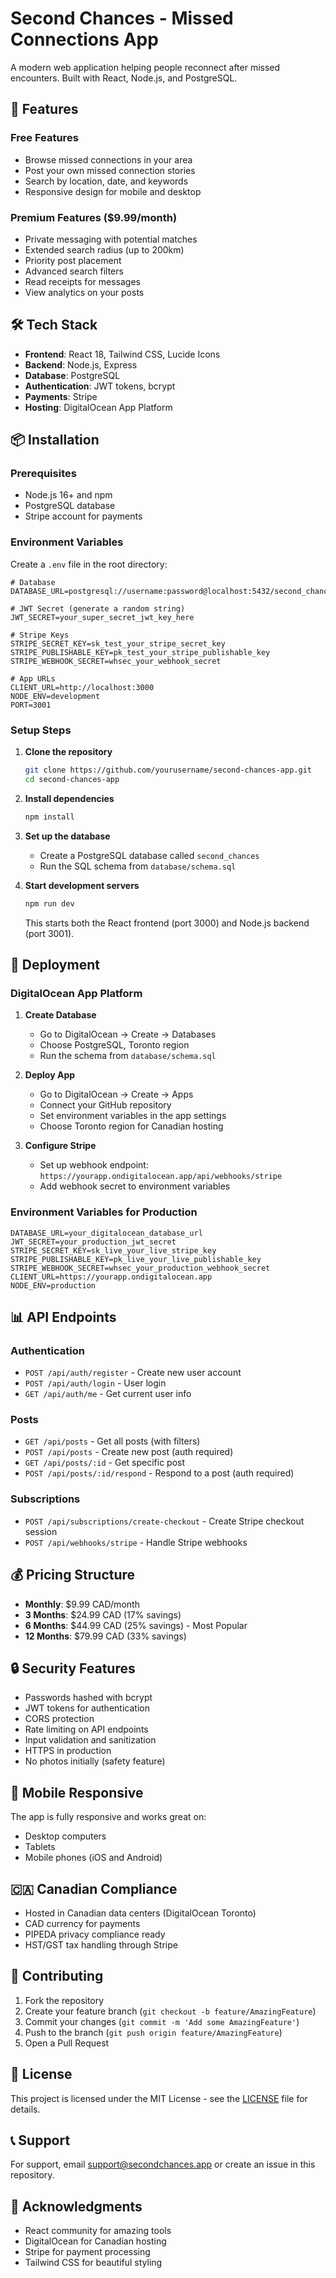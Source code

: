 # Second Chances - Missed Connections App

A modern web application helping people reconnect after missed encounters. Built with React, Node.js, and PostgreSQL.

## 🚀 Features

### Free Features
- Browse missed connections in your area
- Post your own missed connection stories
- Search by location, date, and keywords
- Responsive design for mobile and desktop

### Premium Features ($9.99/month)
- Private messaging with potential matches
- Extended search radius (up to 200km)
- Priority post placement
- Advanced search filters
- Read receipts for messages
- View analytics on your posts

## 🛠️ Tech Stack

- **Frontend**: React 18, Tailwind CSS, Lucide Icons
- **Backend**: Node.js, Express
- **Database**: PostgreSQL
- **Authentication**: JWT tokens, bcrypt
- **Payments**: Stripe
- **Hosting**: DigitalOcean App Platform

## 📦 Installation

### Prerequisites
- Node.js 16+ and npm
- PostgreSQL database
- Stripe account for payments

### Environment Variables
Create a `.env` file in the root directory:

```env
# Database
DATABASE_URL=postgresql://username:password@localhost:5432/second_chances

# JWT Secret (generate a random string)
JWT_SECRET=your_super_secret_jwt_key_here

# Stripe Keys
STRIPE_SECRET_KEY=sk_test_your_stripe_secret_key
STRIPE_PUBLISHABLE_KEY=pk_test_your_stripe_publishable_key
STRIPE_WEBHOOK_SECRET=whsec_your_webhook_secret

# App URLs
CLIENT_URL=http://localhost:3000
NODE_ENV=development
PORT=3001
```

### Setup Steps

1. **Clone the repository**
   ```bash
   git clone https://github.com/yourusername/second-chances-app.git
   cd second-chances-app
   ```

2. **Install dependencies**
   ```bash
   npm install
   ```

3. **Set up the database**
   - Create a PostgreSQL database called `second_chances`
   - Run the SQL schema from `database/schema.sql`

4. **Start development servers**
   ```bash
   npm run dev
   ```

   This starts both the React frontend (port 3000) and Node.js backend (port 3001).

## 🚀 Deployment

### DigitalOcean App Platform

1. **Create Database**
   - Go to DigitalOcean → Create → Databases
   - Choose PostgreSQL, Toronto region
   - Run the schema from `database/schema.sql`

2. **Deploy App**
   - Go to DigitalOcean → Create → Apps
   - Connect your GitHub repository
   - Set environment variables in the app settings
   - Choose Toronto region for Canadian hosting

3. **Configure Stripe**
   - Set up webhook endpoint: `https://yourapp.ondigitalocean.app/api/webhooks/stripe`
   - Add webhook secret to environment variables

### Environment Variables for Production
```env
DATABASE_URL=your_digitalocean_database_url
JWT_SECRET=your_production_jwt_secret
STRIPE_SECRET_KEY=sk_live_your_live_stripe_key
STRIPE_PUBLISHABLE_KEY=pk_live_your_live_publishable_key
STRIPE_WEBHOOK_SECRET=whsec_your_production_webhook_secret
CLIENT_URL=https://yourapp.ondigitalocean.app
NODE_ENV=production
```

## 📊 API Endpoints

### Authentication
- `POST /api/auth/register` - Create new user account
- `POST /api/auth/login` - User login
- `GET /api/auth/me` - Get current user info

### Posts
- `GET /api/posts` - Get all posts (with filters)
- `POST /api/posts` - Create new post (auth required)
- `GET /api/posts/:id` - Get specific post
- `POST /api/posts/:id/respond` - Respond to a post (auth required)

### Subscriptions
- `POST /api/subscriptions/create-checkout` - Create Stripe checkout session
- `POST /api/webhooks/stripe` - Handle Stripe webhooks

## 💰 Pricing Structure

- **Monthly**: $9.99 CAD/month
- **3 Months**: $24.99 CAD (17% savings)
- **6 Months**: $44.99 CAD (25% savings) - Most Popular
- **12 Months**: $79.99 CAD (33% savings)

## 🔒 Security Features

- Passwords hashed with bcrypt
- JWT tokens for authentication
- CORS protection
- Rate limiting on API endpoints
- Input validation and sanitization
- HTTPS in production
- No photos initially (safety feature)

## 📱 Mobile Responsive

The app is fully responsive and works great on:
- Desktop computers
- Tablets
- Mobile phones (iOS and Android)

## 🇨🇦 Canadian Compliance

- Hosted in Canadian data centers (DigitalOcean Toronto)
- CAD currency for payments
- PIPEDA privacy compliance ready
- HST/GST tax handling through Stripe

## 🤝 Contributing

1. Fork the repository
2. Create your feature branch (`git checkout -b feature/AmazingFeature`)
3. Commit your changes (`git commit -m 'Add some AmazingFeature'`)
4. Push to the branch (`git push origin feature/AmazingFeature`)
5. Open a Pull Request

## 📄 License

This project is licensed under the MIT License - see the [LICENSE](LICENSE) file for details.

## 📞 Support

For support, email support@secondchances.app or create an issue in this repository.

## 🙏 Acknowledgments

- React community for amazing tools
- DigitalOcean for Canadian hosting
- Stripe for payment processing
- Tailwind CSS for beautiful styling
